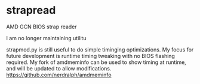 # strapread
AMD GCN BIOS strap reader

I am no longer maintaining utilitu

strapmod.py is still useful to do simple timinging optimizations.
My focus for future development is runtime timing tweaking with no BIOS flashing required.
My fork of amdmeminfo can be used to show timing at runtime, and will be updated to allow modifications.
https://github.com/nerdralph/amdmeminfo
